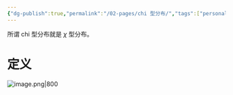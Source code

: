 ```yaml
---
{"dg-publish":true,"permalink":"/02-pages/chi 型分布/","tags":["personal/blog","概率论","概念"]}
---
```


所谓 chi 型分布就是 $\displaystyle \chi$ 型分布。
# 定义
![image.png|800](https://yelanyanyu-img-bed.oss-cn-hangzhou.aliyuncs.com/img/blog/2024/06/20240621155005.png)
